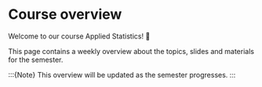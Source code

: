 # Course overview

Welcome to our course Applied Statistics! 👋  

This page contains a weekly overview about the topics, slides and materials for the semester.

:::{Note}
This overview will be updated as the semester progresses.
:::

<!--
For a more detailed semester overview, take a look at the [course-schedule](../docs/course-schedule.md). 
-->
